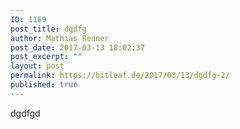 ```yaml
---
ID: 1169
post_title: dgdfg
author: Mathias Renner
post_date: 2017-03-13 18:02:37
post_excerpt: ""
layout: post
permalink: https://bitleaf.de/2017/03/13/dgdfg-2/
published: true
---
```

dgdfgd